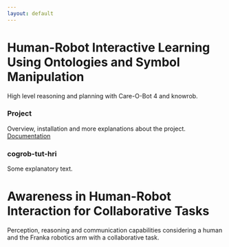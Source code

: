```yaml
---
layout: default
---
```


# Human-Robot Interactive Learning Using Ontologies and Symbol Manipulation 

High level reasoning and planning with Care-O-Bot 4 and knowrob.

### Project 
Overview, installation and more explanations about the project.
[Documentation](http://human-robot-interactive-learning.readthedocs.io)


### cogrob-tut-hri
Some explanatory text.

# Awareness in Human-Robot Interaction for Collaborative Tasks

Perception, reasoning and communication capabilities considering a human and the Franka robotics arm with a collaborative task.
